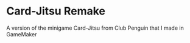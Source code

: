 # Card-Jitsu Remake

A version of the minigame Card-Jitsu from Club Penguin that I made in GameMaker
